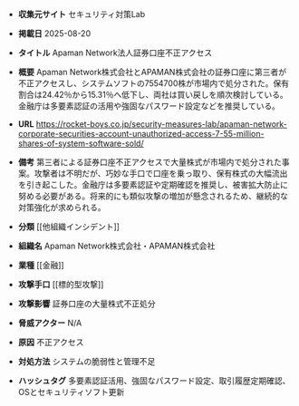 - **収集元サイト**
セキュリティ対策Lab

- **掲載日**
2025-08-20

- **タイトル**
Apaman Network法人証券口座不正アクセス

- **概要**
Apaman Network株式会社とAPAMAN株式会社の証券口座に第三者が不正アクセスし、システムソフトの7554700株が市場内で処分された。保有割合は24.42％から15.31％へ低下し、両社は買い戻しを順次検討している。金融庁は多要素認証の活用や強固なパスワード設定などを推奨している。

- **URL**
https://rocket-boys.co.jp/security-measures-lab/apaman-network-corporate-securities-account-unauthorized-access-7-55-million-shares-of-system-software-sold/

- **備考**
第三者による証券口座不正アクセスで大量株式が市場内で処分された事案。攻撃者は不明だが、巧妙な手口で口座を乗っ取り、保有株式の大幅流出を引き起こした。金融庁は多要素認証や定期確認を推奨し、被害拡大防止に努める必要がある。将来的にも類似攻撃の増加が懸念されるため、継続的な対策強化が求められる。

- **分類**
[[他組織インシデント]]

- **組織名**
Apaman Network株式会社・APAMAN株式会社

- **業種**
[[金融]]

- **攻撃手口**
[[標的型攻撃]]

- **攻撃影響**
証券口座の大量株式不正処分

- **脅威アクター**
N/A

- **原因**
不正アクセス

- **対処方法**
システムの脆弱性と管理不足

- **ハッシュタグ**
多要素認証活用、強固なパスワード設定、取引履歴定期確認、OSとセキュリティソフト更新

